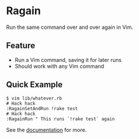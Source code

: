 # Ragain

Run the same command over and over again in Vim.

## Feature

- Run a Vim command, saving it for later runs
- Should work with any Vim command

## Quick Example

```
$ vim lib/whatever.rb
# Hack hack
:RagainSetAndRun !rake test
# Hack hack
:RagainRun " This runs `!rake test` again
```

See the [documentation](doc/ragain.txt) for more.
